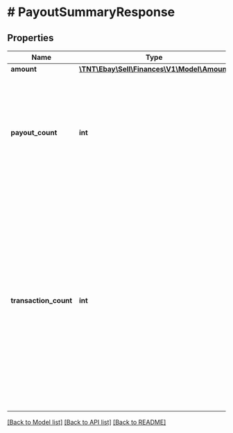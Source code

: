 # # PayoutSummaryResponse

## Properties

Name | Type | Description | Notes
------------ | ------------- | ------------- | -------------
**amount** | [**\TNT\Ebay\Sell\Finances\V1\Model\Amount**](Amount.md) |  | [optional]
**payout_count** | **int** | This integer value indicates the total count of payouts to the seller that match the input criteria. This field is always returned, even if there are no payouts that match the input criteria (its value will show &lt;code&gt;0&lt;/code&gt;). | [optional]
**transaction_count** | **int** | This integer value indicates the total count of monetary transactions (order payments, buyer refunds, and seller credits) associated with the payouts that match the input criteria. This field is always returned, even if there are no payouts that match the input criteria (its value will show &lt;code&gt;0&lt;/code&gt;). If there is at least one payout that matches the input criteria, the value in this field will be at least &lt;code&gt;1&lt;/code&gt;. | [optional]

[[Back to Model list]](../../README.md#models) [[Back to API list]](../../README.md#endpoints) [[Back to README]](../../README.md)
